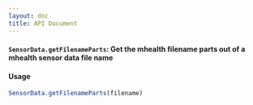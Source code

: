 ```yaml
---
layout: doc
title: API Document
---
```


#### `SensorData.getFilenameParts`: Get the mhealth filename parts out of a mhealth sensor data file name ####

#### Usage ####

```r
SensorData.getFilenameParts(filename)
```

